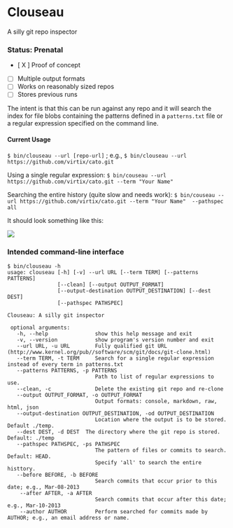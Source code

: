 # Clouseau

A silly git repo inspector

### Status: Prenatal

- [ X ] Proof of concept
- [ ] Multiple output formats
- [ ] Works on reasonably sized repos
- [ ] Stores previous runs

The intent is that this can be run against any repo and it will search the index for 
file blobs containing the patterns defined in a ```patterns.txt``` file or a regular expression 
specified on the command line.


#### Current Usage

```$ bin/clouseau --url [repo-url]``` ; e.g., ```$ bin/clouseau --url https://github.com/virtix/cato.git``` 

Using a single regular expression:
```$ bin/couseau --url https://github.com/virtix/cato.git --term "Your Name"```


Searching the entire history (quite slow and needs work):
```$ bin/couseau --url https://github.com/virtix/cato.git --term "Your Name"  --pathspec all```


It should look something like this:

![](https://raw.github.com/virtix/clouseau/master/ss.png)


### Intended command-line interface 

```
$ bin/clouseau -h
usage: clouseau [-h] [-v] --url URL [--term TERM] [--patterns PATTERNS]
                [--clean] [--output OUTPUT_FORMAT]
                [--output-destination OUTPUT_DESTINATION] [--dest DEST]
                [--pathspec PATHSPEC]
                                                
Clouseau: A silly git inspector
                                                
 optional arguments:
   -h, --help               show this help message and exit
   -v, --version            show program's version number and exit
   --url URL, -u URL        Fully qualified git URL (http://www.kernel.org/pub//software/scm/git/docs/git-clone.html)
   --term TERM, -t TERM     Search for a single regular expression instead of every term in patterns.txt
   --patterns PATTERNS, -p PATTERNS
                            Path to list of regular expressions to use.
   --clean, -c              Delete the existing git repo and re-clone
   --output OUTPUT_FORMAT, -o OUTPUT_FORMAT
                            Output formats: console, markdown, raw, html, json
   --output-destination OUTPUT_DESTINATION, -od OUTPUT_DESTINATION
                            Location where the output is to be stored. Default ./temp.
   --dest DEST, -d DEST  The directory where the git repo is stored. Default: ./temp
   --pathspec PATHSPEC, -ps PATHSPEC
                            The pattern of files or commits to search. Default: HEAD. 
                            Specify 'all' to search the entire histtory.
   --before BEFORE, -b BEFORE
                            Search commits that occur prior to this date; e.g., Mar-08-2013
    --after AFTER, -a AFTER
                            Search commits that occur after this date; e.g., Mar-10-2013
    --author AUTHOR         Perform searched for commits made by AUTHOR; e.g., an email address or name.
